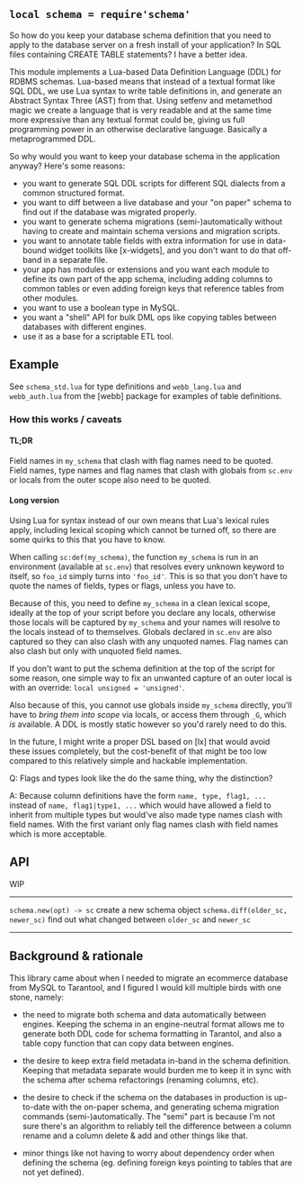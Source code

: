 
## `local schema = require'schema'`

So how do you keep your database schema definition that you need to apply
to the database server on a fresh install of your application? In SQL files
containing CREATE TABLE statements? I have a better idea.

This module implements a Lua-based Data Definition Language (DDL) for RDBMS
schemas. Lua-based means that instead of a textual format like SQL DDL,
we use Lua syntax to write table definitions in, and generate an Abstract
Syntax Three (AST) from that. Using setfenv and metamethod magic we create
a language that is very readable and at the same time more expressive than
any textual format could be, giving us full programming power in an otherwise
declarative language. Basically a metaprogrammed DDL.

So why would you want to keep your database schema in the application anyway?
Here's some reasons:

* you want to generate SQL DDL scripts for different SQL dialects
from a common structured format.
* you want to diff between a live database and your "on paper" schema
to find out if the database was migrated properly.
* you want to generate schema migrations (semi-)automatically without having
to create and maintain schema versions and migration scripts.
* you want to annotate table fields with extra information for use in
data-bound widget toolkits like [x-widgets], and you don't want to do that
off-band in a separate file.
* your app has modules or extensions and you want each module to define its
own part of the app schema, including adding columns to common tables
or even adding foreign keys that reference tables from other modules.
* you want to use a boolean type in MySQL.
* you want a "shell" API for bulk DML ops like copying tables between
databases with different engines.
* use it as a base for a scriptable ETL tool.

## Example

See `schema_std.lua` for type definitions and `webb_lang.lua`
and `webb_auth.lua` from the [webb] package for examples of
table definitions.

### How this works / caveats

#### TL;DR

Field names in `my_schema` that clash with flag names need to be quoted.
Field names, type names and flag names that clash with globals from `sc.env`
or locals from the outer scope also need to be quoted.

#### Long version

Using Lua for syntax instead of our own means that Lua's lexical rules apply,
including lexical scoping which cannot be turned off, so there are some
quirks to this that you have to know.

When calling `sc:def(my_schema)`, the function `my_schema` is run in an
environment (available at `sc.env`) that resolves every unknown keyword
to itself, so `foo_id` simply turns into `'foo_id'`. This is so that you
don't have to quote the names of fields, types or flags, unless you have to.

Because of this, you need to define `my_schema` in a clean lexical scope,
ideally at the top of your script before you declare any locals, otherwise
those locals will be captured by `my_schema` and your names will resolve to
the locals instead of to themselves. Globals declared in `sc.env` are also
captured so they can also clash with any unquoted names. Flag names can
also clash but only with unquoted field names.

If you don't want to put the schema definition at the top of the script
for some reason, one simple way to fix an unwanted capture of an outer local
is with an override: `local unsigned = 'unsigned'`.

Also because of this, you cannot use globals inside `my_schema` directly,
you'll have to _bring them into scope_ via locals, or access them through
`_G`, which _is_ available. A DDL is mostly static however so you'd rarely
need to do this.

In the future, I might write a proper DSL based on [lx] that would avoid
these issues completely, but the cost-benefit of that might be too low
compared to this relatively simple and hackable implementation.

Q: Flags and types look like the do the same thing, why the distinction?

A: Because column definitions have the form `name, type, flag1, ...`
instead of `name, flag1|type1, ...` which would have allowed a field to
inherit from multiple types but would've also made type names clash with
field names. With the first variant only flag names clash with field names
which is more acceptable.

## API

<warn>WIP</warn>

--------------------------------- -------------------------------------------
`schema.new(opt) -> sc`           create a new schema object
`schema.diff(older_sc, newer_sc)` find out what changed between `older_sc` and `newer_sc`
--------------------------------- -------------------------------------------

## Background & rationale

This library came about when I needed to migrate an ecommerce database
from MySQL to Tarantool, and I figured I would kill multiple birds with
one stone, namely:

* the need to migrate both schema and data automatically between engines.
Keeping the schema in an engine-neutral format allows me to generate both
DDL code for schema formatting in Tarantol, and also a table copy function
that can copy data between engines.

* the desire to keep extra field metadata in-band in the schema definition.
Keeping that metadata separate would burden me to keep it in sync with the
schema after schema refactorings (renaming columns, etc).

* the desire to check if the schema on the databases in production
is up-to-date with the on-paper schema, and generating schema migration
commands (semi-)automatically. The "semi" part is because I'm not sure
there's an algorithm to reliably tell the difference between a column
rename and a column delete & add and other things like that.

* minor things like not having to worry about dependency order when defining
the schema (eg. defining foreign keys pointing to tables that are not yet defined).

